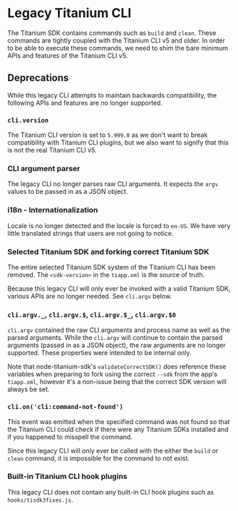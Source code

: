 # Legacy Titanium CLI

The Titanium SDK contains commands such as `build` and `clean`. These commands are tightly coupled
with the Titanium CLI v5 and older. In order to be able to execute these commands, we need to shim
the bare minimum APIs and features of the Titanium CLI v5.

## Deprecations

While this legacy CLI attempts to maintain backwards compatibility, the following APIs and
features are no longer supported.

### `cli.version`

The Titanium CLI version is set to `5.999.0` as we don't want to break compatibility with Titanium
CLI plugins, but we also want to signify that this is not the real Titanium CLI v5.

### CLI argument parser

The legacy CLI no longer parses raw CLI arguments. It expects the `argv` values to be passed in as
a JSON object.

### i18n - Internationalization

Locale is no longer detected and the locale is forced to `en-US`. We have very little translated
strings that users are not going to notice.

### Selected Titanium SDK and forking correct Titanium SDK

The entire selected Titanium SDK system of the Titanium CLI has been removed. The `<sdk-version>`
in the `tiapp.xml` is the source of truth.

Because this legacy CLI will only ever be invoked with a valid Titanium SDK, various APIs are no
longer needed. See `cli.argv` below.

### `cli.argv._`, `cli.argv.$`, `cli.argv.$_`, `cli.argv.$0`

`cli.argv` contained the raw CLI arguments and process name as well as the parsed arguments. While
the `cli.argv` will continue to contain the parsed arguments (passed in as a JSON object), the
raw arguments are no longer supported. These properties were intended to be internal only.

Note that node-titanium-sdk's `validateCorrectSDK()` does reference these variables when preparing
to fork using the correct `--sdk` from the app's `tiapp.xml`, however it's a non-issue being that
the correct SDK version will always be set.

### `cli.on('cli:command-not-found')`

This event was emitted when the specified command was not found so that the Titanium CLI could
check if there were any Titanium SDKs installed and if you happened to misspell the command.

Since this legacy CLI will only ever be called with the either the `build` or `clean` command,
it is impossible for the command to not exist.

### Built-in Titanium CLI hook plugins

This legacy CLI does not contain any built-in CLI hook plugins such as `hooks/tisdk3fixes.js`.
